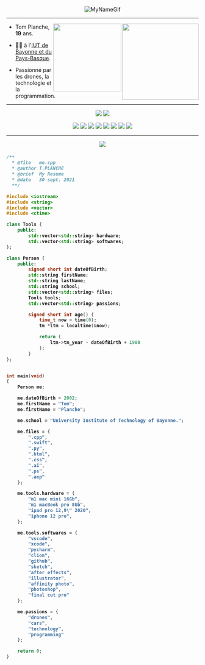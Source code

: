 <p align="center">
    <img src="https://github.com/TomPlanche/TomPlanche/blob/main/gifPerso.gif" alt= "MyNameGif">
</p>

---
<img src="https://github-readme-stats.vercel.app/api/top-langs/?username=tomPlanche&bg_color=071A2C&theme=tokyonight&layout=compact" align="right" height="200" />
<img src="https://github-readme-stats.vercel.app/api?username=TomPlanche&bg_color=071A2C&icon_color=4194FD&show_icons=true&count_private=true&theme=tokyonight&line_height=27&text_color=FFFFFF" align="right" height="178" />

<div style="height: auto;">
    <div>
        <ul>
            <li>
                <p>
                    Tom Planche, <strong>19</strong> ans.
                </p>
            </li>
            <li>
                <p>
                    🧑‍💻 à l'<a href="https://www.iutbayonne.univ-pau.fr">IUT de Bayonne et du Pays-Basque</a>.
                </p>
            </li>
            <li>
                <p>Passionné par les drones, la technologie et la programmation.</p>
            </li>
        </ul>
    </div>
</div>


--- 

<p align = "center">
    <img src = "https://img.shields.io/badge/-Kali-2777FF?logo=Linux&style=for-the-badge&logoColor=white">
    <img src = "https://img.shields.io/badge/-Mac_OS%20-%23121011.svg?logo=Apple&style=for-the-badge&logoColor=white">
</p>

<p align="center">
    <img src="https://img.shields.io/badge/swift%20-red.svg?&style=for-the-badge&logo=swift&logoColor=white"/>
    <img src="https://img.shields.io/badge/c++%20-%2300599C.svg?&style=for-the-badge&logo=c%2B%2B&ogoColor=white"/>
    <img src="https://img.shields.io/badge/python%20-%2314354C.svg?&style=for-the-badge&logo=python&logoColor=white"/>
    <img src="https://img.shields.io/badge/html5%20-red.svg?&style=for-the-badge&logo=html5&logoColor=white"/>
    <img src="https://img.shields.io/badge/css3%20-%2300599C.svg?&style=for-the-badge&logo=css3&logoColor=white"/>
    <img src="https://img.shields.io/badge/javascript%20-%23323330.svg?&style=for-the-badge&logo=javascript&logoColor=%23F7DF1E"/>
    <img src="https://img.shields.io/badge/github%20-%23121011.svg?&style=for-the-badge&logo=github&logoColor=white"/>
    <img src="https://img.shields.io/badge/-Adobe-red??&style=for-the-badge&logo=adobe&logoColor=white"/>
</p>

---


<p align = "center">
    <img src = "https://img.shields.io/badge/-tomplanche@icloud.com-c14438?style=flat-square&logo=ICloud&logoColor=white&link=mailto:tomplanche@icloud.com&color=blue">
</p>

<h4>

```cpp
/**
  * @file   me.cpp
  * @author T.PLANCHE
  * @brief  My Resume
  * @date   30 sept. 2021
  **/

#include <iostream>
#include <string>
#include <vector>
#include <ctime>

class Tools {
    public:
        std::vector<std::string> hardware;
        std::vector<std::string> softwares;
};

class Person {
    public:
        signed short int dateOfBirth;
        std::string firstName;
        std::string lastName;
        std::string school;
        std::vector<std::string> files;
        Tools tools;
        std::vector<std::string> passions;

        signed short int age() {
            time_t now = time(0);
            tm *ltm = localtime(&now);

            return (
                ltm->tm_year - dateOfBirth + 1900
            );
        }
};


int main(void)
{
    Person me;

    me.dateOfBirth = 2002;
    me.firstName = "Tom";
    me.firstName = "Planche";

    me.school = "University Institute of Technology of Bayonne.";

    me.files = {
        ".cpp",
        ".swift",
        ".py",
        ".html",
        ".css",
        ".ai",
        ".ps",
        ".aep"
    };

    me.tools.hardware = {
        "m1 mac mini 16Gb",
        "m1 macBook pro 8Gb",
        "ipad pro 12,9\" 2020",
        "iphone 12 pro",
    };

    me.tools.softwares = {
        "vscode",
        "xcode",
        "pycharm",
        "clion",
        "github",
        "sketch",
        "after effects",
        "illustrator",
        "affinity photo",
        "photoshop",
        "final cut pro"
    };

    me.passions = {
        "drones",
        "cars",
        "technology",
        "programming"
    };

    return 0;
}
```

</h4>